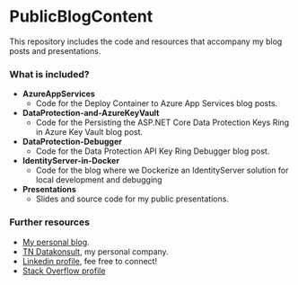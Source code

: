 # PublicBlogContent
This repository includes the code and resources that accompany my blog posts and presentations.


### What is included?
* **AzureAppServices**
  - Code for the Deploy Container to Azure App Services blog posts.
* **DataProtection-and-AzureKeyVault**  
  - Code for the Persisting the ASP.NET Core Data Protection Keys Ring in Azure Key Vault blog  post.
* **DataProtection-Debugger**  
  - Code for the Data Protection API Key Ring Debugger blog post.
* **IdentityServer-in-Docker**
  - Code for the blog where we Dockerize an IdentityServer solution for local development and debugging
* **Presentations**
  - Slides and source code for my public presentations.



### Further resources
* <a href="https://nestenius.se/" target="_blank">My personal blog</a>.
* <a href="https://tn-data.se/" target="_blank">TN Datakonsult</a>, my personal company.
* <a href="https://www.linkedin.com/in/torenestenius/" target="_blank">Linkedin profile</a>, fee free to connect!
* <a href="https://stackoverflow.com/users/68490/tore-nestenius" target="_blank">Stack Overflow profile</a>

 
 
